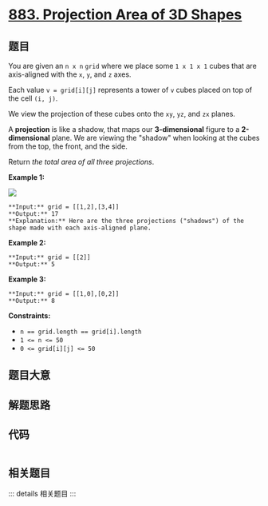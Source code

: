 # [883. Projection Area of 3D Shapes](https://leetcode.com/problems/projection-area-of-3d-shapes)

## 题目

You are given an `n x n` `grid` where we place some `1 x 1 x 1` cubes that are
axis-aligned with the `x`, `y`, and `z` axes.

Each value `v = grid[i][j]` represents a tower of `v` cubes placed on top of
the cell `(i, j)`.

We view the projection of these cubes onto the `xy`, `yz`, and `zx` planes.

A **projection** is like a shadow, that maps our **3-dimensional** figure to a
**2-dimensional** plane. We are viewing the "shadow" when looking at the cubes
from the top, the front, and the side.

Return _the total area of all three projections_.



**Example 1:**

![](https://s3-lc-upload.s3.amazonaws.com/uploads/2018/08/02/shadow.png)

    
    
    **Input:** grid = [[1,2],[3,4]]
    **Output:** 17
    **Explanation:** Here are the three projections ("shadows") of the shape made with each axis-aligned plane.
    

**Example 2:**

    
    
    **Input:** grid = [[2]]
    **Output:** 5
    

**Example 3:**

    
    
    **Input:** grid = [[1,0],[0,2]]
    **Output:** 8
    



**Constraints:**

  * `n == grid.length == grid[i].length`
  * `1 <= n <= 50`
  * `0 <= grid[i][j] <= 50`


## 题目大意

## 解题思路

## 代码

```javascript

```

## 相关题目

::: details 相关题目
:::
